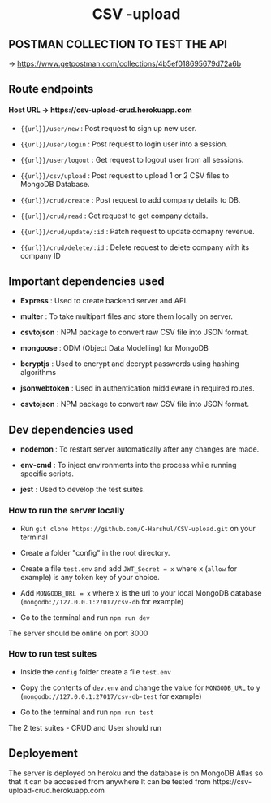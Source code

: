 <h1 align="center"> CSV -upload  </h1>
<h2> POSTMAN COLLECTION TO TEST THE API </h2>

-> https://www.getpostman.com/collections/4b5ef018695679d72a6b

<h2> Route endpoints </h2>
<h4> Host URL -> https://csv-upload-crud.herokuapp.com </h4>

- `{{url}}/user/new`        :  Post request to sign up new user.

- `{{url}}/user/login`      :  Post request to login user into a session.

- `{{url}}/user/logout`     :  Get request to logout user from all sessions. 

- `{{url}}/csv/upload`      :  Post request to upload  1 or 2 CSV files to MongoDB Database.

- `{{url}}/crud/create`     :  Post request to add company details to DB.

- `{{url}}/crud/read`       : Get request to get company details.

- `{{url}}/crud/update/:id` : Patch request to update comapny revenue.

- `{{url}}/crud/delete/:id` : Delete request to delete company with its company ID



<h2>Important dependencies used</h2>

- <strong>Express</strong> : Used to create backend server and API.

- <strong>multer</strong> : To take multipart files and store them locally on server.

- <strong>csvtojson</strong> : NPM package to convert raw CSV file into JSON format.

- <strong>mongoose</strong> : ODM (Object Data Modelling) for MongoDB

- <strong>bcryptjs</strong> : Used to encrypt and decrypt passwords using hashing algorithms

- <strong>jsonwebtoken</strong> : Used in authentication middleware in required routes.

- <strong>csvtojson</strong> : NPM package to convert raw CSV file into JSON format.

<h2>Dev dependencies used</h2>

- <strong>nodemon</strong> : To restart server automatically after any changes are made.

- <strong>env-cmd</strong> : To inject environments into the process while running specific scripts.

- <strong>jest</strong> : Used to develop the test suites.

<h3>How to run the server locally</h3>

- Run `git clone https://github.com/C-Harshul/CSV-upload.git` on your terminal

- Create a folder "config" in the root directory.

- Create a file `test.env` and add `JWT_Secret = x` where x (`allow` for example) is any token key of your choice.

- Add `MONGODB_URL = x` where x is the url to your local MongoDB database (`mongodb://127.0.0.1:27017/csv-db` for example)

- Go to the terminal and run `npm run dev`

The server should be online on port 3000

<h3>How to run test suites</h3>

- Inside the `config` folder create a file `test.env` 

- Copy the contents of `dev.env` and change the value for `MONGODB_URL` to y (`mongodb://127.0.0.1:27017/csv-db-test` for example)

- Go to the terminal and run `npm run test`

The 2 test suites - CRUD and User should run 

<h2> Deployement </h2>
The server is deployed on heroku and the database is on MongoDB Atlas so that it can be accessed from anywhere 
It can be tested from https://csv-upload-crud.herokuapp.com 
